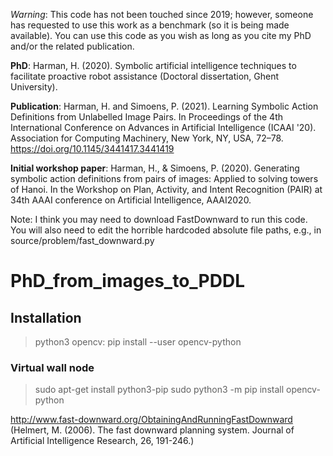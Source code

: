 _Warning_: This code has not been touched since 2019; however, someone has requested to use this work as a benchmark (so it is being made available). You can use this code as you wish as long as you cite my PhD and/or the related publication. 

**PhD**: Harman, H. (2020). Symbolic artificial intelligence techniques to facilitate proactive robot assistance (Doctoral dissertation, Ghent University). 

**Publication**: Harman, H. and Simoens, P. (2021). Learning Symbolic Action Definitions from Unlabelled Image Pairs. In Proceedings of the 4th International Conference on Advances in Artificial Intelligence (ICAAI '20). Association for Computing Machinery, New York, NY, USA, 72–78. https://doi.org/10.1145/3441417.3441419

**Initial workshop paper**: Harman, H., & Simoens, P. (2020). Generating symbolic action definitions from pairs of images: Applied to solving towers of Hanoi. In the Workshop on Plan, Activity, and Intent Recognition (PAIR) at 34th AAAI conference on Artificial Intelligence, AAAI2020.

Note: I think you may need to download FastDownward to run this code. You will also need to edit the horrible hardcoded absolute file paths, e.g., in source/problem/fast_downward.py


# PhD_from_images_to_PDDL






## Installation

> python3
> opencv: pip install --user opencv-python


### Virtual wall node

> sudo apt-get install python3-pip
> sudo python3 -m pip install opencv-python

http://www.fast-downward.org/ObtainingAndRunningFastDownward  (Helmert, M. (2006). The fast downward planning system. Journal of Artificial Intelligence Research, 26, 191-246.)
